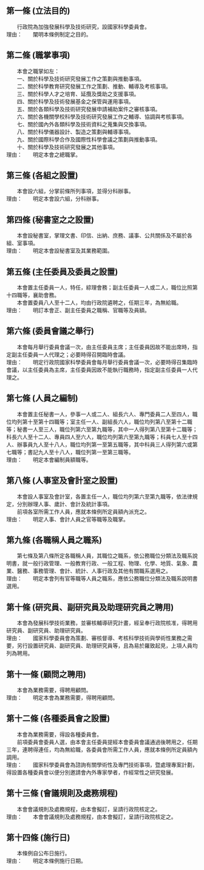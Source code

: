 第一條 (立法目的)
-----------------
　　行政院為加強發展科學及技術研究，設國家科學委員會。  
理由：　　闡明本條例制定之目的。

第二條 (職掌事項)
-----------------
　　本會之職掌如左：  
　　一、關於科學及技術研究發展工作之策劃與推動事項。  
　　二、關於科學教育研究發展工作之策劃、推動、輔導及考核事項。  
　　三、關於科學人才之培育、延攬及獎助之支援事項。  
　　四、關於科學及技術發展基金之保管與運用事項。  
　　五、關於各類科學及技術研究發展申請補助案件之審核事項。  
　　六、關於各機關學校科學及技術研究發展工作之輔導、協調與考核事項。  
　　七、關於國內外各類科學及技術資料之蒐集與交換事項。  
　　八、關於科學儀器設計、製造之策劃與輔導事項。  
　　九、關於國際科學合作及國際性科學會議之策劃與推動事項。  
　　十、關於科學及技術研究發展之其他事項。  
理由：　　明定本會之總職掌。

第三條 (各組之設置)
-------------------
　　本會設六組，分掌前條所列事項，並得分科辦事。  
理由：　　明定本會設六組，分科辦事。

第四條 (秘書室之之設置)
-----------------------
　　本會設秘書室，掌理文書、印信、出納、庶務、議事、公共關係及不屬於各組、室事項。  
理由：　　明定本會設秘書室及其業務範圍。

第五條 (主任委員及委員之設置)
-----------------------------
　　本會置主任委員一人，特任，綜理會務；副主任委員一人或二人，職位比照第十四職等，襄助會務。  
　　本會置委員八人至十二人，均由行政院遴聘之，任期三年，為無給職。  
理由：　　明訂本會正、副主任委員之職稱、官職等及員額。

第六條 (委員會議之舉行)
-----------------------
　　本會每月舉行委員會議一次，由主任委員主席；主任委員因故不能出席時，指定副主任委員一人代理之；必要時得召開臨時會議。  
理由：　　明定行政院國家科學委員會每月舉行委員會議一次，必要時得召集臨時會議，以主任委員為主席，主任委員因故不能執行職務時，指定副主任委員一人代理之。

第七條 (人員之編制)
-------------------
　　本會置主任秘書一人，參事一人或二人、組長六人、專門委員二人至四人，職位均列第十至第十四職等；室主任一人、副組長六人，職位均列第八至第十二職等；秘書一人至三人，職位列第六至第九職等，其中一人得列第八至第十二職等；科長六人至十二人、專員四人至六人，職位均列第六至第九職等；科員七人至十四人、辦事員九人至十八人，職位均列第一至第五職等，其中科員三人得列第六或第七職等；書記九人至十八人，職位列第一至第三職等。  
理由：　　明定本會編制員額職等。

第八條 (人事室及會計室之設置)
-----------------------------
　　本會設人事室及會計室，各置主任一人，職位均列第六至第九職等，依法律規定，分別辦理人事、歲計、會計及統計事項。  
　　前項各室所需工作人員，應就本條例所定員額內派充之。  
理由：　　明定人事、會計人員之官等職等及職掌。

第九條 (各職稱人員之職系)
-------------------------
　　第七條及第八條所定各職稱人員，其職位之職系，依公務職位分類法及職系說明書，就一般行政管理、一般教育行政、一般工程、物理、化學、地質、氣象、農業、醫務、事務管理、會計、統計、人事行政及其他有關職系選用之。  
理由：　　明定本會列有官等職等人員之職系，應依公務職位分類法及職系說明書選用。

第十條 (研究員、副研究員及助理研究員之聘用)
-------------------------------------------
　　本會為發展科學技術業務，並審核輔導研究計畫，經呈奉行政院核准，得聘用研究員、副研究員、助理研究員。  
理由：　　國家科學委員會為策劃、審核督導、考核科學技術與學術性業務之需要，另行設置研究員、副研究員、助理研究員等，且為易於羅致起見，上項人員均列為聘用。

第十一條 (顧問之聘用)
---------------------
　　本會為業務需要，得聘用顧問。  
理由：　　明定本會為業務需要，得聘用顧問。

第十二條 (各種委員會之設置)
---------------------------
　　本會為業務需要，得設各種委員會。  
　　前項委員會委員人選，由本會主任委員提經本會委員會議通過後聘用之，任期三年，連聘得連任，均為無給職，各委員會所需工作人員，應就本條例所定員額內調用。  
理由：　　國家科學委員會為諮詢有關學術性及專門技術事項，暨處理專案計劃，得設置各種委員會以便分別邀請會內外專家學者，作經常性之研究發展。

第十三條 (會議規則及處務規程)
-----------------------------
　　本會會議規則及處務規程，由本會擬訂，呈請行政院核定之。  
理由：　　本會會議規則及處務規程，由本會擬訂，呈請行政院核定之。

第十四條 (施行日)
-----------------
　　本條例自公布日施行。  
理由：　　明定本條例施行日期。